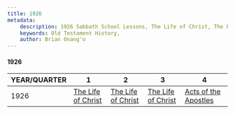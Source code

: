 ```yaml
---
title: 1926
metadata:
    description: 1926 Sabbath School Lessons, The Life of Christ, The Life of Christ, The Life of Christ, Acts of the Apostles
    keywords: Old Testament History,
    author: Brian Onang'o
---
```


#### 1926

YEAR/QUARTER |   1  | 2| 3| 4
-------------|------------|---|--|---
1926   |  [The Life of Christ](/1921-1930/1926/quarter1) | [The Life of Christ](/1921-1930/1926/quarter2) | [The Life of Christ](/1921-1930/1926/quarter3) | [Acts of the Apostles](/1921-1930/1926/quarter4) |
 